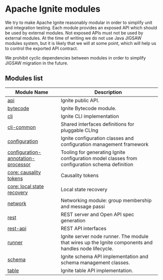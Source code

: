 # Apache Ignite modules
We try to make Apache Ignite reasonably modular in order to simplify unit and integration testing.
Each module provides an exposed API which should be used by external modules. Not exposed APIs must not be used
by external modules. At the time of writing we do not use Java JIGSAW modules system, but it is likely that we will
at some point, which will help us to control the exported API contract.

We prohibit cyclic dependencies between modules in order to simplify JIGSAW migration in the future.

## Modules list

Module Name | Description
----------- | -----------
[api](api/README.md)|Ignite public API.
[bytecode](bytecode/README.md)|Ignite Bytecode module.
[cli](cli/README.md)|Ignite CLI implementation
[cli-common](cli-common/README.md)|Shared interfaces definitions for pluggable CLIng
[configuration](configuration/README.md)|Ignite configuration classes and configuration management framework
[configuration-annotation-processor](configuration-annotation-processor/README.md)|Tooling for generating Ignite configuration model classes from configuration schema definition
[core: causality tokens](core/src/main/java/org/apache/ignite/internal/causality/README.md)|Causality tokens
[core: local state recovery](core/src/main/java/org/apache/ignite/internal/manager/RECOVERY.md)|Local state recovery
[network](network/README.md)|Networking module: group membership and message passi
[rest](rest/README.md)|REST server and Open API spec generation
[rest-api](rest-api/README.md)|REST API interfaces
[runner](runner/README.md)|Ignite server node runner. The module that wires up the Ignite components and handles node lifecycle.
[schema](schema/README.md)|Ignite schema API implementation and schema management classes.
[table](table/README.md)|Ignite table API implementation.
